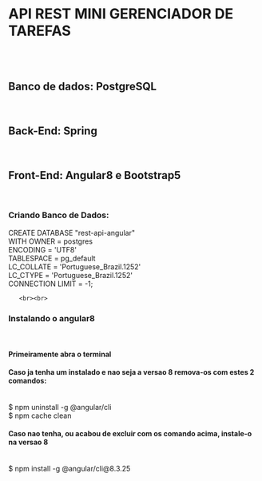 <h1>API REST MINI GERENCIADOR DE TAREFAS</h1>
<br><br>
<h2>Banco de dados: PostgreSQL</h2>
<br>
<h2>Back-End: Spring</h2>
<br>
<h2>Front-End: Angular8 e Bootstrap5</h2>
<br>
<h3>Criando Banco de Dados:</h3>
CREATE DATABASE "rest-api-angular"<br>
  WITH OWNER = postgres<br>
       ENCODING = 'UTF8'<br>
       TABLESPACE = pg_default<br>
       LC_COLLATE = 'Portuguese_Brazil.1252'<br>
       LC_CTYPE = 'Portuguese_Brazil.1252'<br>
       CONNECTION LIMIT = -1;<br>
       
       <br><br>
       
<h3>Instalando o angular8</h3><br>
<h4>Primeiramente abra o terminal</h4>
<h4>Caso ja tenha um instalado e nao seja a versao 8 remova-os com estes 2 comandos:</h4><br>
$ npm uninstall -g @angular/cli<br>
$ npm cache clean<br>
<h4>Caso nao tenha, ou acabou de excluir com os comando acima, instale-o na versao 8</h4><br>
$ npm install -g @angular/cli@8.3.25
